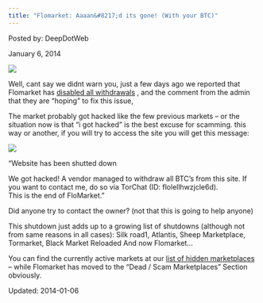 ```yaml
---
title: "Flomarket: Aaaan&#8217;d its gone! (With your BTC)"
---
```


Posted by: DeepDotWeb

<span>January 6, 2014</span>


<img src="https://G-I-R.github.io/deepdotweb/imgs/2013/12/gone.jpg"/>
<p>Well, cant say we didnt warn you, just a few days ago we reported that Flomarket has <a href="https://g-i-r.github.io/deepdotweb/2014/01/02/warning-reports-of-flomarket-possible-scam-hack/">disabled all withdrawals</a> , and the comment from the admin that they are &#8220;hoping&#8221; to fix this issue,</p>
<p>The market probably got hacked like the few previous markets &#8211; or the situation now is that &#8220;i got hacked&#8221; is the best excuse for scamming. this way or another, if you will try to access the site you will get this message:</p>
<img src="https://G-I-R.github.io/deepdotweb/imgs/2014/01/floscam11.png" />

<p>&#8220;Website has been shutted down</p>
<p>We got hacked! A vendor managed to withdraw all BTC&#8217;s from this site. If you want to contact me, do so via TorChat (ID: flolellhwzjcle6d).<br/>
    This is the end of FloMarket.&#8221;</p>
<p>Did anyone try to contact the owner? (not that this is going to help anyone)</p>
<p>This shutdown just adds up to a growing list of shutdowns (although not from same reasons in all cases): Silk road1, Atlantis, Sheep Marketplace, Tormarket, Black Market Reloaded And now Flomarket&#8230;</p>
<p>You can find the currently active markets at our <a href="https://g-i-r.github.io/deepdotweb/2013/10/28/updated-llist-of-hidden-marketplaces-tor-i2p/">list of hidden marketplaces</a> &#8211; while Flomarket has moved to the &#8220;Dead / Scam Marketplaces&#8221; Section obviously.</p>
</div>


Updated: 2014-01-06
    
